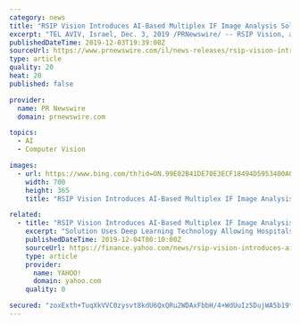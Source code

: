 ```yaml
---
category: news
title: "RSIP Vision Introduces AI-Based Multiplex IF Image Analysis Solution for Precise Results in Tissue Diagnosis"
excerpt: "TEL AVIV, Israel, Dec. 3, 2019 /PRNewswire/ -- RSIP Vision, a global leader in artificial intelligence (AI), computer vision, and image processing technology, announced today that they are introducing an AI-based multiplex IF image analysis solution for precise results in tissue diagnosis. The new solution is based on a custom deep learning ..."
publishedDateTime: 2019-12-03T19:39:00Z
sourceUrl: https://www.prnewswire.com/il/news-releases/rsip-vision-introduces-ai-based-multiplex-if-image-analysis-solution-for-precise-results-in-tissue-diagnosis-300967640.html
type: article
quality: 20
heat: 20
published: false

provider:
  name: PR Newswire
  domain: prnewswire.com

topics:
  - AI
  - Computer Vision

images:
  - url: https://www.bing.com/th?id=ON.99E02B41DE70E3ECF18494D5953400A0
    width: 700
    height: 365
    title: "RSIP Vision Introduces AI-Based Multiplex IF Image Analysis Solution for Precise Results in Tissue Diagnosis"

related:
  - title: "RSIP Vision Introduces AI-Based Multiplex IF Image Analysis Solution for Precise Results in Tissue Diagnosis"
    excerpt: "Solution Uses Deep Learning Technology Allowing Hospitals, Pharmaceutical Companies, and Cancer Centers to Offer Better and Quicker Diagnoses While Developing More Effective Drugs and Therapeutic Interventions TEL AVIV, Israel, Dec. 3, 2019 /PRNewswire/ -- RSIP Vision, a global leader in artificial intelligence (AI), computer vision ..."
    publishedDateTime: 2019-12-04T00:10:00Z
    sourceUrl: https://finance.yahoo.com/news/rsip-vision-introduces-ai-based-133900778.html
    type: article
    provider:
      name: YAHOO!
      domain: yahoo.com
    quality: 0

secured: "zoxExth+TuqXkVVC0zysvt8kdU6QxQRu2WDAxFbbH/4+WdUuIz5DujWA5b19tHVBkWOfo3dmN16pU+acm1Zoa+57DCDBv4ogyzIUJEMXILgAeNGrb+V81RLLnlhjN90kZoFU7qaQ9CGEZIyRVO6BFqVFQjV5dmSymHL3SWTorQNafc1tw48ID7G9rLBGq4vSV+Km9fYjtChWYJXdx8kdfbBbpUsw+pOfXWAbwUpg2fd8geWtTOrpkV21P6OJ6kjUfT8M9AtBj5W7tKrCvThvlg==;nIeAtQ1YnV0DPqPww1G8tA=="
---
```


